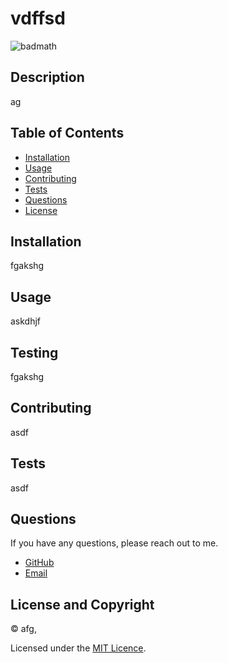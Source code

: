 # vdffsd

![badmath](https://img.shields.io/github/languages/top/nielsenjared/badmath)


## Description

ag

## Table of Contents 
- [Installation](#installation)
- [Usage](#usage)
- [Contributing](#contributing)
- [Tests](#tests)
- [Questions](#questions)
- [License](#license)

## Installation

fgakshg

## Usage

askdhjf

## Testing

fgakshg

## Contributing

asdf

## Tests

asdf

## Questions

If you have any questions, please reach out to me.

- [GitHub](#asdf)
- [Email](#asd)

## License and Copyright

 © afg,

Licensed under the [MIT Licence](LICENSE).


